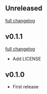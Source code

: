 ## Unreleased
[full changelog](http://github.com/sue445/gcp-kmsenv/compare/v0.1.1...master)

## v0.1.1
[full changelog](http://github.com/sue445/gcp-kmsenv/compare/v0.1.0...v0.1.1)

* Add LICENSE

## v0.1.0
* First release
